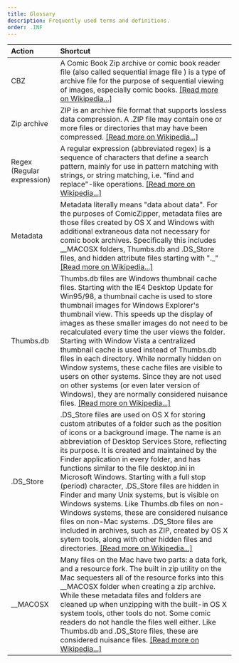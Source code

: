 ```yaml
---
title: Glossary
description: Frequently used terms and definitions.
order: .INF
---
```


Action                         | Shortcut
:----------------------------- | :--------------------------
CBZ                            | A Comic Book Zip archive or comic book reader file (also called sequential image file ) is a type of archive file for the purpose of sequential viewing of images, especially comic books. <a href="https://en.wikipedia.org/wiki/Comic\_book\_archive">[Read more on Wikipedia...]</a>
Zip archive                 | ZIP is an archive file format that supports lossless data compression. A .ZIP file may contain one or more files or directories that may have been compressed. <a href="https://en.wikipedia.org/wiki/Zip\_(file\_format)">[Read more on Wikipedia...]</a>
Regex (Regular expression)   | A regular expression (abbreviated regex) is a sequence of characters that define a search pattern, mainly for use in pattern matching with strings, or string matching, i.e. "find and replace"-like operations. <a href="https://en.wikipedia.org/wiki/Regular\_expression">[Read more on Wikipedia...]</a>
Metadata                     | Metadata literally means "data about data". For the purposes of ComicZipper, metadata files are those files created by OS X and Windows with additional extraneous data not necessary for comic book archives. Specifically this includes \_\_MACOSX folders, Thumbs.db and .DS\_Store files, and hidden attribute files starting with ".\_"<a href="https://en.wikipedia.org/wiki/Metadata">[Read more on Wikipedia...]</a>
Thumbs.db                     | Thumbs.db files are Windows thumbnail cache files. Starting with the IE4 Desktop Update for Win95/98, a thumbnail cache is used to store thumbnail images for Windows Explorer's thumbnail view. This speeds up the display of images as these smaller images do not need to be recalculated every time the user views the folder.  Starting with Window Vista a centralized thumbnail cache is used instead of Thumbs.db files in each directory. While normally hidden on Window systems, these cache files are visible to users on other systems. Since they are not used on other systems (or even later version of Windows), they are normally considered nuisance files. <a href="https://en.wikipedia.org/wiki/Windows\_thumbnail\_cache#Thumbs.db">[Read more on Wikipedia...]</a>
.DS\_Store                     | .DS\_Store files are used on OS X for storing custom atributes of a folder such as the position of icons or a background image. The name is an abbreviation of Desktop Services Store, reflecting its purpose. It is created and maintained by the Finder application in every folder, and has functions similar to the file desktop.ini in Microsoft Windows. Starting with a full stop (period) character, .DS\_Store files are hidden in Finder and many Unix systems, but is visible on Windows systems. Like Thumbs.db files on non-Windows systems, these are considered nuisance files on non-Mac systems. .DS\_Store files are included in archives, such as ZIP, created by OS X sytem tools, along with other hidden files and directories. <a href="https://en.wikipedia.org/wiki/.DS\_Store">[Read more on Wikipedia...]</a>
\_\_MACOSX                     | Many files on the Mac have two parts: a data fork, and a resource fork. The built in zip utility on the Mac sequesters all of the resource forks into this \_\_MACOSX folder when creating a zip archive. While these metadata files and folders are cleaned up when unzipping with the built-in OS X system tools, other tools do not. Some comic readers do not handle the files well either. Like Thumbs.db and .DS\_Store files, these are considered nuisance files. <a href="https://en.wikipedia.org/wiki/AppleSingle\_and\_AppleDouble\_formats">[Read more on Wikipedia...]</a>

